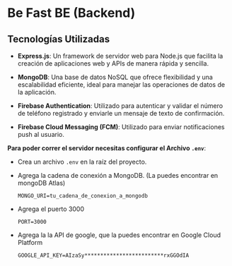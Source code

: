# Be Fast BE (Backend)

## Tecnologías Utilizadas

- **Express.js**: Un framework de servidor web para Node.js que facilita la creación de aplicaciones web y APIs de manera rápida y sencilla.

- **MongoDB**: Una base de datos NoSQL que ofrece flexibilidad y una escalabilidad eficiente, ideal para manejar las operaciones de datos de la aplicación.

- **Firebase Authentication**: Utilizado para autenticar y validar el número de teléfono registrado y enviarle un mensaje de texto de confirmación.

- **Firebase Cloud Messaging (FCM)**: Utilizado para enviar notificaciones push al usuario.

**Para poder correr el servidor necesitas configurar el Archivo `.env`**:

- Crea un archivo `.env` en la raíz del proyecto.
- Agrega la cadena de conexión a MongoDB. (La puedes encontrar en mongoDB Atlas)

  ```
  MONGO_URI=tu_cadena_de_conexion_a_mongodb
  ```

- Agrega el puerto 3000

  ```
  PORT=3000
  ```

- Agrega la la API de google, que la puedes encontrar en Google Cloud Platform

  ```
  GOOGLE_API_KEY=AIzaSy*************************rxGGOdIA
  ```
